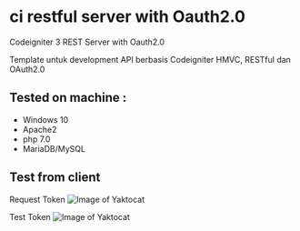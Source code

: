 # ci restful server with Oauth2.0
Codeigniter 3 REST Server with Oauth2.0

Template untuk development API berbasis Codeigniter HMVC, RESTful dan OAuth2.0

## Tested on machine :

- Windows 10
- Apache2
- php 7.0
- MariaDB/MySQL

## Test from client 

Request Token
![Image of Yaktocat](https://i.imgur.com/hFeRg9p.png)

Test Token
![Image of Yaktocat](https://i.imgur.com/MJ4uHaX.png)




